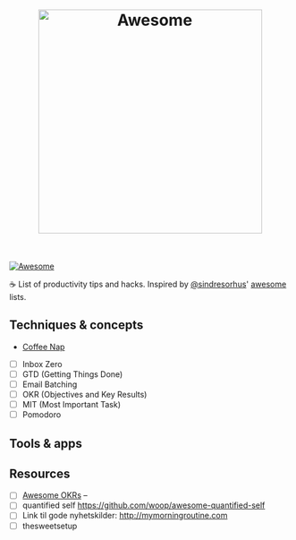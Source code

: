 <h1 align="center">
	<img width="400" src="https://cdn.rawgit.com/sindresorhus/awesome/master/media/logo.svg" alt="Awesome">
	<br>
</h1>

<br />

<p align="center">
</p>

[![Awesome](https://cdn.rawgit.com/sindresorhus/awesome/d7305f38d29fed78fa85652e3a63e154dd8e8829/media/badge.svg)](https://github.com/sindresorhus/awesome)

☕️  List of productivity tips and hacks. Inspired by [@sindresorhus](https://github.com/sindresorhus)' [awesome](https://github.com/sindresorhus/awesome) lists.


## Techniques & concepts

- [Coffee Nap](topics/coffee-nap.md)
- [ ] Inbox Zero
- [ ] GTD (Getting Things Done)
- [ ] Email Batching
- [ ] OKR (Objectives and Key Results)
- [ ] MIT (Most Important Task)
- [ ] Pomodoro

## Tools & apps

## Resources
- [ ] [Awesome OKRs](https://github.com/domenicosolazzo/awesome-okr) –
- [ ] quantified self https://github.com/woop/awesome-quantified-self
- [ ] Link til gode nyhetskilder: http://mymorningroutine.com
- [ ] thesweetsetup
